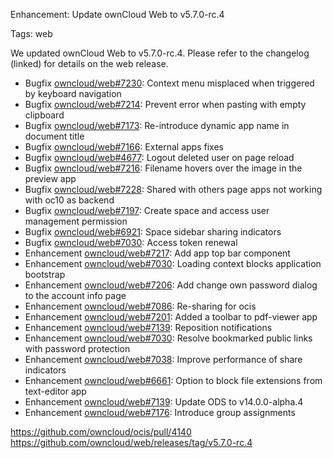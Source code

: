Enhancement: Update ownCloud Web to v5.7.0-rc.4

Tags: web

We updated ownCloud Web to v5.7.0-rc.4. Please refer to the changelog (linked) for details on the web release.

* Bugfix [owncloud/web#7230](https://github.com/owncloud/web/pull/7230): Context menu misplaced when triggered by keyboard navigation
* Bugfix [owncloud/web#7214](https://github.com/owncloud/web/pull/7214): Prevent error when pasting with empty clipboard
* Bugfix [owncloud/web#7173](https://github.com/owncloud/web/pull/7173): Re-introduce dynamic app name in document title
* Bugfix [owncloud/web#7166](https://github.com/owncloud/web/pull/7166): External apps fixes
* Bugfix [owncloud/web#4677](https://github.com/owncloud/web/issues/4677): Logout deleted user on page reload
* Bugfix [owncloud/web#7216](https://github.com/owncloud/web/pull/7216): Filename hovers over the image in the preview app
* Bugfix [owncloud/web#7228](https://github.com/owncloud/web/pull/7228): Shared with others page apps not working with oc10 as backend
* Bugfix [owncloud/web#7197](https://github.com/owncloud/web/pull/7197): Create space and access user management permission
* Bugfix [owncloud/web#6921](https://github.com/owncloud/web/pull/6921): Space sidebar sharing indicators
* Bugfix [owncloud/web#7030](https://github.com/owncloud/web/issues/7030): Access token renewal
* Enhancement [owncloud/web#7217](https://github.com/owncloud/web/pull/7217): Add app top bar component
* Enhancement [owncloud/web#7030](https://github.com/owncloud/web/issues/7030): Loading context blocks application bootstrap
* Enhancement [owncloud/web#7206](https://github.com/owncloud/web/pull/7206): Add change own password dialog to the account info page
* Enhancement [owncloud/web#7086](https://github.com/owncloud/web/pull/7086): Re-sharing for ocis
* Enhancement [owncloud/web#7201](https://github.com/owncloud/web/pull/7201): Added a toolbar to pdf-viewer app
* Enhancement [owncloud/web#7139](https://github.com/owncloud/web/pull/7139): Reposition notifications
* Enhancement [owncloud/web#7030](https://github.com/owncloud/web/issues/7030): Resolve bookmarked public links with password protection
* Enhancement [owncloud/web#7038](https://github.com/owncloud/web/issues/7038): Improve performance of share indicators
* Enhancement [owncloud/web#6661](https://github.com/owncloud/web/issues/6661): Option to block file extensions from text-editor app
* Enhancement [owncloud/web#7139](https://github.com/owncloud/web/pull/7139): Update ODS to v14.0.0-alpha.4
* Enhancement [owncloud/web#7176](https://github.com/owncloud/web/pull/7176): Introduce group assignments

https://github.com/owncloud/ocis/pull/4140
https://github.com/owncloud/web/releases/tag/v5.7.0-rc.4
